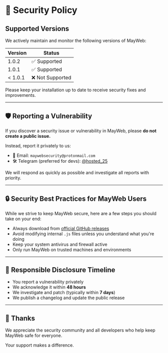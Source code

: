 # 🔐 Security Policy

## Supported Versions

We actively maintain and monitor the following versions of MayWeb:

| Version | Status     |
|---------|------------|
| 1.0.2   | ✅ Supported |
| 1.0.1   | ✅ Supported |
| < 1.0.1 | ❌ Not Supported |

Please keep your installation up to date to receive security fixes and improvements.

---

## 🛡️ Reporting a Vulnerability

If you discover a security issue or vulnerability in MayWeb, please **do not create a public issue.**

Instead, report it privately to us:

- 📩 Email: `maywebsecurity@protonmail.com`
- 🛠 Telegram (preferred for devs): [@hosted_25](https://t.me/hosted_25)

We will respond as quickly as possible and investigate all reports with priority.

---

## 🔒 Security Best Practices for MayWeb Users

While we strive to keep MayWeb secure, here are a few steps you should take on your end:

- Always download from [official GitHub releases](https://github.com/oyin25/MayWeb/releases)
- Avoid modifying internal `.js` files unless you understand what you're doing
- Keep your system antivirus and firewall active
- Only run MayWeb on trusted machines and environments

---

## 🔁 Responsible Disclosure Timeline

- You report a vulnerability privately  
- We acknowledge it within **48 hours**  
- We investigate and patch (typically within **7 days**)  
- We publish a changelog and update the public release

---

## 🙏 Thanks

We appreciate the security community and all developers who help keep MayWeb safe for everyone.

Your support makes a difference.
